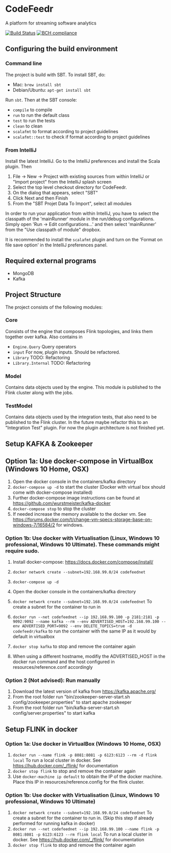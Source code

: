 # CodeFeedr

A platform for streaming software analytics

[![Build Status](https://travis-ci.org/codefeedr/codefeedr.svg?branch=master)](https://travis-ci.org/codefeedr/codefeedr)
[![BCH compliance](https://bettercodehub.com/edge/badge/codefeedr/codefeedr?branch=master)](https://bettercodehub.com/)

## Configuring the build environment

### Command line

The project is build with SBT. To install SBT, do:

* Mac: `brew install sbt`
* Debian/Ubuntu: `apt-get install sbt`
 
Run `sbt`. Then at the SBT console:

- `compile` to compile
- `run` to run the default class
- `test` to run the tests
- `clean` to clean
- `scalafmt` to format according to project guidelines
- `scalafmt::test` to check if format according to project guidelines

### From IntelliJ

Install the latest IntelliJ. Go to the IntelliJ preferences and install the
Scala plugin. Then

1. File -> New -> Project with existing sources from within IntelliJ or "Import project" from the 
IntelliJ splash screen
2. Select the top level checkout directory for CodeFeedr.
3. On the dialog that appears, select "SBT"
4. Click Next and then Finish
5. From the "SBT Projet Data To Import", select all modules

In order to run your application from within IntelliJ, you have to select the classpath of the 
'mainRunner' module in  the run/debug configurations. Simply open 'Run -> Edit configurations...' 
and then select 'mainRunner' from the "Use  classpath of module" dropbox.

It is recommended to install the `scalafmt` plugin and turn on the 'Format on file save option' in the
IntelliJ preferences panel.

## Required external programs

* MongoDB
* Kafka

## Project Structure

The project consists of the following modules:
### Core
Consists of the engine that composes Flink topologies, and links them together over kafka. Also contains in
- `Engine.Query` Query operators
- `input` For now, plugin inputs. Should be refactored.
- `Library` TODO: Refactoring
- `Library.Internal` TODO: Refactoring
### Model
Contains data objects used by the engine. This module is published to the Flink cluster along with the jobs.
### TestModel
Contains data objects used by the integration tests, that also need to be published to the Flink cluster. In the future maybe refactor this to an "Integration Test" plugin. For now the plugin architecture is not finished yet.


## Setup KAFKA & Zookeeper




## Option 1a: Use docker-compose in VirtualBox (Windows 10 Home, OSX)
1. Open the docker console in the containers/kafka directory
2. `docker-compose up -d` to start the cluster (Docker with virtual box should come with docker-compose installed)
3. Further docker-compose image instructions can be found at https://github.com/wurstmeister/kafka-docker
4. `docker-compose stop` to stop the cluster
5. If needed increase the memory available to the docker vm. See https://forums.docker.com/t/change-vm-specs-storage-base-on-windows-7/16584/2 for windows.

### Option 1b: Use docker with Virtualisation (Linux, Windows 10 professional, Windows 10 Ultimate). These commands might require sudo.
1. Install docker-compose: https://docs.docker.com/compose/install/
2. `docker network create --subnet=192.168.99.0/24 codefeednet`
3. `docker-compose up -d`

1. Open the docker console in the containers/kafka directory
2. `docker network create --subnet=192.168.99.0/24 codefeednet` To create a subnet for the container to run in
3. `docker run --net codefeednet --ip 192.168.99.100 -p 2181:2181 -p 9092:9092 --name kafka --rm --env ADVERTISED_HOST=192.168.99.100 --env ADVERTISED_PORT=9092 --env DELETE_TOPICS=true -d codefeedr/kafka` to run the container with the same IP as it would by default in virtualbox
4. `docker stop kafka` to stop and remove the container again
5. When using a different hostname, modifiy the ADVERTISED_HOST in the docker run command and the host configured in resources/reference.conf accordingly
### Option 2 (Not advised): Run manually
1. Download the latest version of kafka from https://kafka.apache.org/
2. From the root folder run "bin/zookeeper-server-start.sh config/zookeeper.properties" to start apache zookeeper
3. From the root folder run "bin/kafka-server-start.sh config/server.properties" to start kafka

## Setup FLINK in docker
### Option 1a: Use docker in VirtualBox (Windows 10 Home, OSX)
1. `docker run --name flink -p 8081:8081 -p 6123:6123 --rm -d flink local` To run a local cluster in docker. See https://hub.docker.com/_/flink/ for documentation
2. `docker stop flink` to stop and remove the container again
3. Use `docker-machine ip default` to obtain the IP of the docker machine. Place this IP in resources/reference.config for the flink cluster.
### Option 1b: Use docker with Virtualisation (Linux, Windows 10 professional, Windows 10 Ultimate)
1. `docker network create --subnet=192.168.99.0/24 codefeednet` To create a subnet for the container to run in. (Skip this step if already performed for running kafka in docker)
2. `docker run --net codefeednet --ip 192.168.99.100 --name flink -p 8081:8081 -p 6123:6123 --rm flink local` To run a local cluster in docker. See https://hub.docker.com/_/flink/ for documentation
3. `docker stop flink` to stop and remove the container again